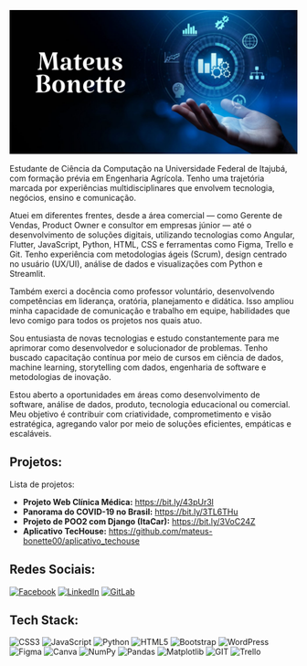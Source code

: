 <p align="center">
  <img src="capa_github.png" >
</p>

Estudante de Ciência da Computação na Universidade Federal de Itajubá, com formação prévia em Engenharia Agrícola. Tenho uma trajetória marcada por experiências multidisciplinares que envolvem tecnologia, negócios, ensino e comunicação.

Atuei em diferentes frentes, desde a área comercial — como Gerente de Vendas, Product Owner e consultor em empresas júnior — até o desenvolvimento de soluções digitais, utilizando tecnologias como Angular, Flutter, JavaScript, Python, HTML, CSS e ferramentas como Figma, Trello e Git. Tenho experiência com metodologias ágeis (Scrum), design centrado no usuário (UX/UI), análise de dados e visualizações com Python e Streamlit.

Também exerci a docência como professor voluntário, desenvolvendo competências em liderança, oratória, planejamento e didática. Isso ampliou minha capacidade de comunicação e trabalho em equipe, habilidades que levo comigo para todos os projetos nos quais atuo.

Sou entusiasta de novas tecnologias e estudo constantemente para me aprimorar como desenvolvedor e solucionador de problemas. Tenho buscado capacitação contínua por meio de cursos em ciência de dados, machine learning, storytelling com dados, engenharia de software e metodologias de inovação.

Estou aberto a oportunidades em áreas como desenvolvimento de software, análise de dados, produto, tecnologia educacional ou comercial. Meu objetivo é contribuir com criatividade, comprometimento e visão estratégica, agregando valor por meio de soluções eficientes, empáticas e escaláveis.

## Projetos:
Lista de projetos:
* **Projeto Web Clínica Médica:** https://bit.ly/43pUr3l 
* **Panorama do COVID-19 no Brasil:** https://bit.ly/3TL6THu
* **Projeto de POO2 com Django (ItaCar):** https://bit.ly/3VoC24Z
* **Aplicativo TecHouse:** https://github.com/mateus-bonette00/aplicativo_techouse

## Redes Sociais:
[![Facebook](https://img.shields.io/badge/Facebook-%231877F2.svg?logo=Facebook&logoColor=white)](https://facebook.com/https://www.facebook.com/mateus.bonette.7/) [![LinkedIn](https://img.shields.io/badge/LinkedIn-%230077B5.svg?logo=linkedin&logoColor=white)](https://linkedin.com/in/https://www.linkedin.com/in/mateus-bonette/) 
[![GitLab](https://img.shields.io/badge/GitLab-000000?style=flat&logo=gitlab)](https://gitlab.com/mateus-bonette00)


## Tech Stack:
![CSS3](https://img.shields.io/badge/css3-%231572B6.svg?style=for-the-badge&logo=css3&logoColor=white) ![JavaScript](https://img.shields.io/badge/javascript-%23323330.svg?style=for-the-badge&logo=javascript&logoColor=%23F7DF1E) ![Python](https://img.shields.io/badge/python-3670A0?style=for-the-badge&logo=python&logoColor=ffdd54) ![HTML5](https://img.shields.io/badge/html5-%23E34F26.svg?style=for-the-badge&logo=html5&logoColor=white) ![Bootstrap](https://img.shields.io/badge/bootstrap-%238511FA.svg?style=for-the-badge&logo=bootstrap&logoColor=white) ![WordPress](https://img.shields.io/badge/WordPress-%23117AC9.svg?style=for-the-badge&logo=WordPress&logoColor=white) ![Figma](https://img.shields.io/badge/figma-%23F24E1E.svg?style=for-the-badge&logo=figma&logoColor=white) ![Canva](https://img.shields.io/badge/Canva-%2300C4CC.svg?style=for-the-badge&logo=Canva&logoColor=white) ![NumPy](https://img.shields.io/badge/numpy-%23013243.svg?style=for-the-badge&logo=numpy&logoColor=white) ![Pandas](https://img.shields.io/badge/pandas-%23150458.svg?style=for-the-badge&logo=pandas&logoColor=white) ![Matplotlib](https://img.shields.io/badge/Matplotlib-%23ffffff.svg?style=for-the-badge&logo=Matplotlib&logoColor=black) ![GIT](https://img.shields.io/badge/Git-fc6d26?style=for-the-badge&logo=git&logoColor=white) ![Trello](https://img.shields.io/badge/Trello-%23026AA7.svg?style=for-the-badge&logo=Trello&logoColor=white)

